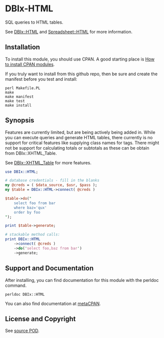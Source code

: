 DBIx-HTML
=========
SQL queries to HTML tables.

See [DBIx::HTML](http://search.cpan.org/dist/DBIx-HTML/)
and [Spreadsheet::HTML](http://search.cpan.org/dist/Spreadsheet-HTML/)
for more information.

Installation
------------
To install this module, you should use CPAN. A good starting
place is [How to install CPAN modules](http://www.cpan.org/modules/INSTALL.html).

If you truly want to install from this github repo, then
be sure and create the manifest before you test and install:
```
perl Makefile.PL
make
make manifest
make test
make install
```

Synopsis
--------
Features are currently limited, but are being actively being added in. While you
can execute queries and generate HTML tables, there currently is no support for
critical features like supplying class names for tags. There might not be support
for calculating totals or subtotals as these can be obtain from DBIx::XHTML_Table.

See [DBIx::XHTML_Table](http://search.cpan.org/dist/DBIx-XHTML_Table/) for more features.
```perl
use DBIx::HTML;

# database credentials - fill in the blanks
my @creds = ( $data_source, $usr, $pass );
my $table = DBIx::HTML->connect( @creds )

$table->do("
    select foo from bar
    where baz='qux'
    order by foo
");

print $table->generate;

# stackable method calls:
print DBIx::HTML
    ->connect( @creds )
    ->do('select foo,baz from bar')
    ->generate;
```

Support and Documentation
-------------------------
After installing, you can find documentation for this module with the
perldoc command.
```
perldoc DBIx::HTML
```
You can also find documentation at [metaCPAN](https://metacpan.org/pod/DBIx::HTML).

License and Copyright
---------------------
See [source POD](/lib/DBIx/HTML.pm).
